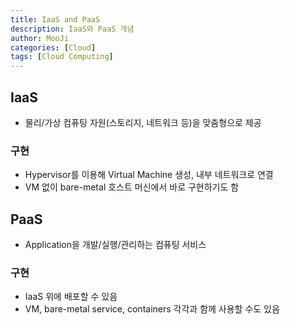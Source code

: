 ```yaml
---
title: IaaS and PaaS
description: IaaS와 PaaS 개념
author: MooJi
categories: [Cloud]
tags: [Cloud Computing]
---
```


## IaaS
- 물리/가상 컴퓨팅 자원(스토리지, 네트워크 등)을 맞춤형으로 제공

### 구현
- Hypervisor를 이용해 Virtual Machine 생성, 내부 네트워크로 연결
- VM 없이 bare-metal 호스트 머신에서 바로 구현하기도 함

## PaaS
- Application을 개발/실행/관리하는 컴퓨팅 서비스

### 구현
- IaaS 위에 배포할 수 있음
- VM, bare-metal service, containers 각각과 함께 사용할 수도 있음